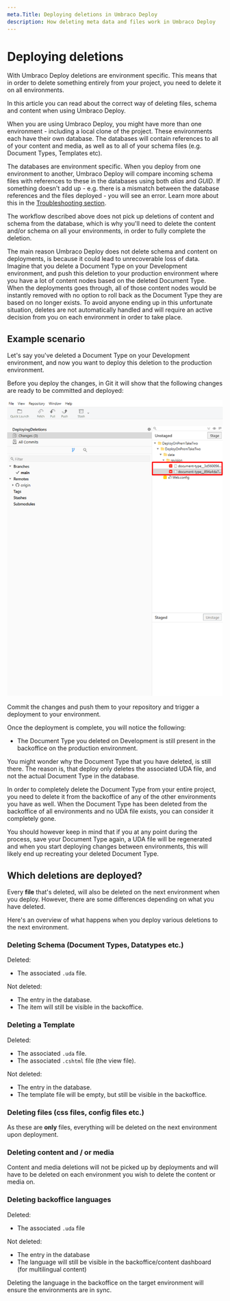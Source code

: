 ```yaml
---
meta.Title: Deploying deletions in Umbraco Deploy
description: How deleting meta data and files work in Umbraco Deploy
---
```


# Deploying deletions

With Umbraco Deploy deletions are environment specific. This means that in order to delete something entirely from your project, you need to delete it on all environments.

In this article you can read about the correct way of deleting files, schema and content when using Umbraco Deploy.

When you are using Umbraco Deploy, you might have more than one environment - including a local clone of the project. These environments each have their own database. The databases will contain references to all of your content and media, as well as to all of your schema files (e.g. Document Types, Templates etc).

The databases are environment specific. When you deploy from one environment to another, Umbraco Deploy will compare incoming schema files with references to these in the databases using both _alias_ and _GUID_. If something doesn't add up - e.g. there is a mismatch between the database references and the files deployed - you will see an error. Learn more about this in the [Troubleshooting section](../troubleshooting.md).

The workflow described above does not pick up deletions of content and schema from the database, which is why you'll need to delete the content and/or schema on all your environments, in order to fully complete the deletion.

The main reason Umbraco Deploy does not delete schema and content on deployments, is because it could lead to unrecoverable loss of data. Imagine that you delete a Document Type on your Development environment, and push this deletion to your production environment where you have a lot of content nodes based on the deleted Document Type. When the deployments goes through, all of those content nodes would be instantly removed with no option to roll back as the Document Type they are based on no longer exists. To avoid anyone ending up in this unfortunate situation, deletes are not automatically handled and will require an active decision from you on each environment in order to take place.

## Example scenario

Let's say you've deleted a Document Type on your Development environment, and now you want to deploy this deletion to the production environment.

Before you deploy the changes, in Git it will show that the following changes are ready to be committed and deployed:

![Changes ready for deployment](../../../11/umbraco-deploy/deployment-workflow/images/deletions-of-doctype2.png)

Commit the changes and push them to your repository and trigger a deployment to your environment.

Once the deployment is complete, you will notice the following:

* The Document Type you deleted on Development is still present in the backoffice on the production environment.

You might wonder why the Document Type that you have deleted, is still there. The reason is, that deploy only deletes the associated UDA file, and not the actual Document Type in the database.

In order to completely delete the Document Type from your entire project, you need to delete it from the backoffice of any of the other environments you have as well. When the Document Type has been deleted from the backoffice of all environments and no UDA file exists, you can consider it completely gone.

You should however keep in mind that if you at any point during the process, save your Document Type again, a UDA file will be regenerated and when you start deploying changes between environments, this will likely end up recreating your deleted Document Type.

## Which deletions are deployed?

Every **file** that's deleted, will also be deleted on the next environment when you deploy. However, there are some differences depending on what you have deleted.

Here's an overview of what happens when you deploy various deletions to the next environment.

### Deleting Schema (Document Types, Datatypes etc.)

Deleted:

* The associated `.uda` file.

Not deleted:

* The entry in the database.
* The item will still be visible in the backoffice.

### Deleting a Template

Deleted:

* The associated `.uda` file.
* The associated `.cshtml` file (the view file).

Not deleted:

* The entry in the database.
* The template file will be empty, but still be visible in the backoffice.

### Deleting files (css files, config files etc.)

As these are **only** files, everything will be deleted on the next environment upon deployment.

### Deleting content and / or media

Content and media deletions will not be picked up by deployments and will have to be deleted on each environment you wish to delete the content or media on.

### Deleting backoffice languages

Deleted:

* The associated `.uda` file

Not deleted:

* The entry in the database
* The language will still be visible in the backoffice/content dashboard (for multilingual content)

Deleting the language in the backoffice on the target environment will ensure the environments are in sync.
